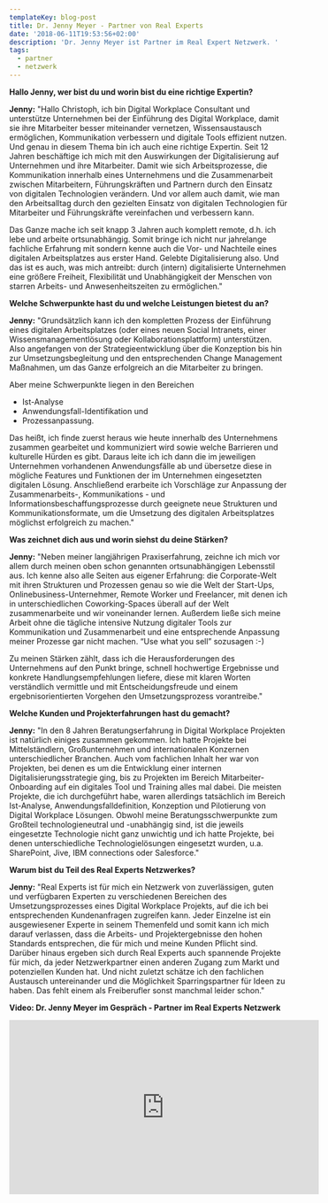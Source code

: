 ```yaml
---
templateKey: blog-post
title: Dr. Jenny Meyer - Partner von Real Experts
date: '2018-06-11T19:53:56+02:00'
description: 'Dr. Jenny Meyer ist Partner im Real Expert Netzwerk. '
tags:
  - partner
  - netzwerk
---
```

**Hallo Jenny, wer bist du und worin bist du eine richtige Expertin?**

**Jenny:** "Hallo Christoph, ich bin Digital Workplace Consultant und unterstütze Unternehmen bei der Einführung des Digital Workplace, damit sie ihre Mitarbeiter besser miteinander vernetzen, Wissensaustausch ermöglichen, Kommunikation verbessern und digitale Tools effizient nutzen. Und genau in diesem Thema bin ich auch eine richtige Expertin. Seit 12 Jahren beschäftige ich mich mit den Auswirkungen der Digitalisierung auf Unternehmen und ihre Mitarbeiter. Damit wie sich Arbeitsprozesse, die Kommunikation innerhalb eines Unternehmens und die Zusammenarbeit zwischen Mitarbeitern, Führungskräften und Partnern durch den Einsatz von digitalen Technologien verändern. Und vor allem auch damit, wie man den Arbeitsalltag durch den gezielten Einsatz von digitalen Technologien für Mitarbeiter und Führungskräfte vereinfachen und verbessern kann.

Das Ganze mache ich seit knapp 3 Jahren auch komplett remote, d.h. ich lebe und arbeite ortsunabhängig. Somit bringe ich nicht nur jahrelange fachliche Erfahrung mit sondern kenne auch die Vor- und Nachteile eines digitalen Arbeitsplatzes aus erster Hand. Gelebte Digitalisierung also. Und das ist es auch, was mich antreibt: durch (intern) digitalisierte Unternehmen eine größere Freiheit, Flexibilität und Unabhängigkeit der Menschen von starren Arbeits- und Anwesenheitszeiten zu ermöglichen."

**Welche Schwerpunkte hast du und welche Leistungen bietest du an?**

**Jenny:** "Grundsätzlich kann ich den kompletten Prozess der Einführung eines digitalen Arbeitsplatzes (oder eines neuen Social Intranets, einer Wissensmanagementlösung oder Kollaborationsplattform) unterstützen. Also angefangen von der Strategieentwicklung über die Konzeption bis hin zur Umsetzungsbegleitung und den entsprechenden Change Management Maßnahmen, um das Ganze erfolgreich an die Mitarbeiter zu bringen.

Aber meine Schwerpunkte liegen in den Bereichen 
* Ist-Analyse
* Anwendungsfall-Identifikation und
* Prozessanpassung.

Das heißt, ich finde zuerst heraus wie heute innerhalb des Unternehmens zusammen gearbeitet und kommuniziert wird sowie welche Barrieren und kulturelle Hürden es gibt. Daraus leite ich ich dann die im jeweiligen Unternehmen vorhandenen Anwendungsfälle ab und übersetze diese in mögliche Features und Funktionen der im Unternehmen eingesetzten digitalen Lösung. Anschließend erarbeite ich Vorschläge zur Anpassung der Zusammenarbeits-, Kommunikations - und Informationsbeschaffungsprozesse durch geeignete neue Strukturen und Kommunikationsformate, um die Umsetzung des digitalen Arbeitsplatzes möglichst erfolgreich zu machen."

**Was zeichnet dich aus und worin siehst du deine Stärken?**

**Jenny:** "Neben meiner langjährigen Praxiserfahrung, zeichne ich mich vor allem durch meinen oben schon genannten ortsunabhängigen Lebensstil aus. Ich kenne also alle Seiten aus eigener Erfahrung: die Corporate-Welt mit ihren Strukturen und Prozessen genau so wie die Welt der Start-Ups, Onlinebusiness-Unternehmer, Remote Worker und Freelancer, mit denen ich in unterschiedlichen Coworking-Spaces überall auf der Welt zusammenarbeite und wir voneinander lernen. Außerdem ließe sich meine Arbeit ohne die tägliche intensive Nutzung digitaler Tools zur Kommunikation und Zusammenarbeit und eine entsprechende Anpassung meiner Prozesse gar nicht machen. “Use what you sell” sozusagen :-)

Zu meinen Stärken zählt, dass ich die Herausforderungen des Unternehmens auf den Punkt bringe, schnell hochwertige Ergebnisse und konkrete Handlungsempfehlungen liefere, diese mit klaren Worten verständlich vermittle und mit Entscheidungsfreude und einem ergebnisorientierten Vorgehen den Umsetzungsprozess vorantreibe."

**Welche Kunden und Projekterfahrungen hast du gemacht?**

**Jenny:** "In den 8 Jahren Beratungserfahrung in Digital Workplace Projekten ist natürlich einiges zusammen gekommen. Ich hatte Projekte bei Mittelständlern, Großunternehmen und internationalen Konzernen unterschiedlicher Branchen. Auch vom fachlichen Inhalt her war von Projekten, bei denen es um die Entwicklung einer internen Digitalisierungsstrategie ging, bis zu Projekten im Bereich Mitarbeiter-Onboarding auf ein digitales Tool und Training alles mal dabei. Die meisten Projekte, die ich durchgeführt habe, waren allerdings tatsächlich im Bereich Ist-Analyse, Anwendungsfalldefinition, Konzeption und Pilotierung von Digital Workplace Lösungen.  Obwohl meine Beratungsschwerpunkte zum Großteil technologieneutral und -unabhängig sind, ist die jeweils eingesetzte Technologie nicht ganz unwichtig und ich hatte Projekte, bei denen unterschiedliche Technologielösungen eingesetzt wurden, u.a. SharePoint, Jive, IBM connections oder Salesforce."

**Warum bist du Teil des Real Experts Netzwerkes?**

**Jenny:** "Real Experts ist für mich ein Netzwerk von zuverlässigen, guten und verfügbaren Experten zu verschiedenen Bereichen des Umsetzungsprozesses eines Digital Workplace Projekts, auf die ich bei entsprechenden Kundenanfragen zugreifen kann. Jeder Einzelne ist ein ausgewiesener Experte in seinem Themenfeld und somit kann ich mich darauf verlassen, dass die Arbeits- und Projektergebnisse den hohen Standards entsprechen, die für mich und meine Kunden Pflicht sind. Darüber hinaus ergeben sich durch Real Experts auch spannende Projekte für mich, da jeder Netzwerkpartner einen anderen Zugang zum Markt und potenziellen Kunden hat. Und nicht zuletzt schätze ich den fachlichen Austausch untereinander und die Möglichkeit Sparringspartner für Ideen zu haben. Das fehlt einem als Freiberufler sonst manchmal leider schon."

**Video: Dr. Jenny Meyer im Gespräch - Partner im Real Experts Netzwerk**

<iframe width="560" height="315" src="https://www.youtube-nocookie.com/embed/fduqN0pKXgg" frameborder="0" allow="autoplay; encrypted-media" allowfullscreen></iframe>
